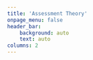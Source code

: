 ```yaml
---
title: 'Assessment Theory'
onpage_menu: false
header_bar:
    background: auto
    text: auto
columns: 2
---
```


